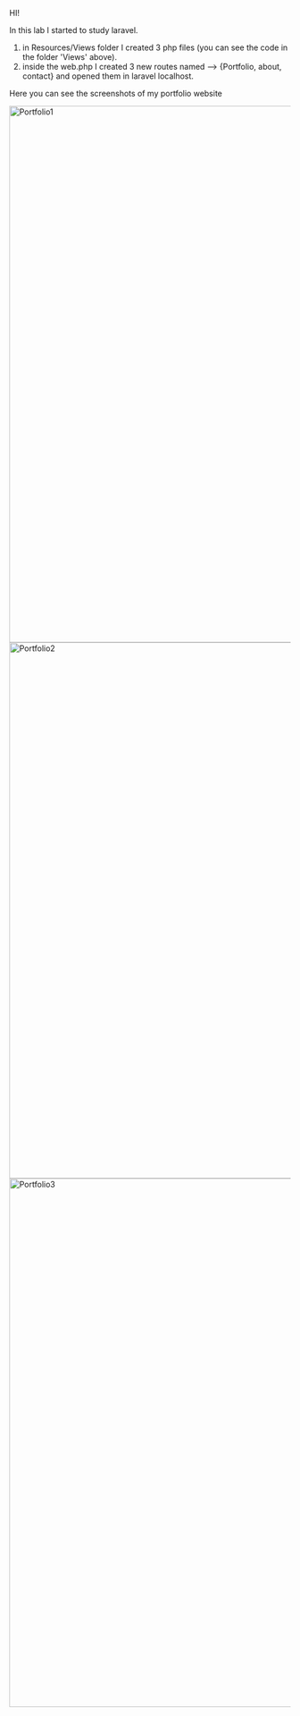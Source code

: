 HI! 

In this lab I started to study laravel. 
1. in Resources/Views folder I created 3 php files (you can see the code in the folder 'Views' above).
2. inside the web.php I created 3 new routes named --> {Portfolio, about, contact} and opened them in laravel localhost. 

Here you can see the screenshots of my portfolio website

<img width="960" alt="Portfolio1" src="https://user-images.githubusercontent.com/78643530/108555723-109ffc00-7320-11eb-9b88-b7bd3838daf7.png">
<img width="959" alt="Portfolio2" src="https://user-images.githubusercontent.com/78643530/108555716-0e3da200-7320-11eb-99f7-75b6bbbdaa7a.png">
<img width="946" alt="Portfolio3" src="https://user-images.githubusercontent.com/78643530/108555722-10076580-7320-11eb-975e-e96fbe09a27b.png">